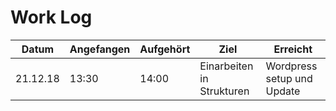 # Work Log

Datum | Angefangen | Aufgehört | Ziel | Erreicht
------|------------|-----------|------|---------
21.12.18 | 13:30 | 14:00 | Einarbeiten in Strukturen | Wordpress setup und Update

